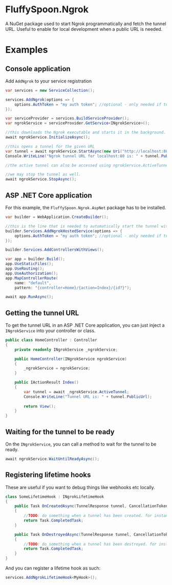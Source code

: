 # FluffySpoon.Ngrok
A NuGet package used to start Ngrok programmatically and fetch the tunnel URL. Useful to enable for local development when a public URL is needed.

# Examples
## Console application

Add `AddNgrok` to your service registration

```csharp
var services = new ServiceCollection();

services.AddNgrok(options => {
    options.AuthToken = "my auth token"; //optional - only needed if tunneling HTML
});

var serviceProvider = services.BuildServiceProvider();
var ngrokService = serviceProvider.GetService<INgrokService>();

//this downloads the Ngrok executable and starts it in the background.
await ngrokService.InitializeAsync();

//this opens a tunnel for the given URL
var tunnel = await ngrokService.StartAsync(new Uri("http://localhost:80"));
Console.WriteLine("Ngrok tunnel URL for localhost:80 is: " + tunnel.PublicUrl);

//the active tunnel can also be accessed using ngrokService.ActiveTunnel.

//we may stop the tunnel as well.
await ngrokService.StopAsync();
```

## ASP .NET Core application
For this example, the `FluffySpoon.Ngrok.AspNet` package has to be installed.

```csharp
var builder = WebApplication.CreateBuilder();

//this is the line that is needed to automatically start the tunnel with your ASP .NET Core application.
builder.Services.AddNgrokHostedService(options => {
    options.AuthToken = "my auth token"; //optional - only needed if tunneling HTML
});

builder.Services.AddControllersWithViews();

var app = builder.Build();
app.UseStaticFiles();
app.UseRouting();
app.UseAuthorization();
app.MapControllerRoute(
    name: "default",
    pattern: "{controller=Home}/{action=Index}/{id?}");

await app.RunAsync();
```

## Getting the tunnel URL
To get the tunnel URL in an ASP .NET Core application, you can just inject a `INgrokService` into your controller or class.

```csharp
public class HomeController : Controller
{
    private readonly INgrokService _ngrokService;

    public HomeController(INgrokService ngrokService)
    {
        _ngrokService = ngrokService;
    }

    public IActionResult Index()
    {
        var tunnel = await _ngrokService.ActiveTunnel;
        Console.WriteLine("Tunnel URL is: " + tunnel.PublicUrl);
        
        return View();
    }
}
```

## Waiting for the tunnel to be ready
On the `INgrokService`, you can call a method to wait for the tunnel to be ready.

```csharp
await ngrokService.WaitUntilReadyAsync();
```

## Registering lifetime hooks
These are useful if you want to debug things like webhooks etc locally.

```csharp
class SomeLifetimeHook : INgrokLifetimeHook
{    
    public Task OnCreatedAsync(TunnelResponse tunnel, CancellationToken cancellationToken)
    {
        //TODO: do something when a tunnel has been created. for instance, here you could register a webhook for "tunnel.PublicUrl".
        return Task.CompletedTask;
    }

    public Task OnDestroyedAsync(TunnelResponse tunnel, CancellationToken cancellationToken)
    {
        //TODO: do something when a tunnel has been destroyed. for instance, here you could unregister a webhook for "tunnel.PublicUrl".
        return Task.CompletedTask;
    }
}
```

And you can register a lifetime hook as such:

```csharp
services.AddNgrokLifetimeHook<MyHook>();
```
